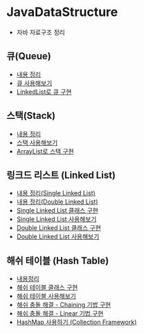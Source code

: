 # JavaDataStructure
- 자바 자료구조 정리

## 큐(Queue)
- [내용 정리](./%ED%81%90(Queue)/%ED%81%90(Queue).md)
- [큐 사용해보기](./%ED%81%90(Queue)/src/StudyQueue.java)
- [LinkedList로 큐 구현](./%ED%81%90(Queue)/src/MakeQueue.java)
## 스택(Stack)
- [내용 정리](./%EC%8A%A4%ED%83%9D(Stack)/%EC%8A%A4%ED%83%9D(Stack).md)
- [스택 사용해보기](./%EC%8A%A4%ED%83%9D(Stack)/src/MakeStack.java)
- [ArrayList로 스택 구현](./%EC%8A%A4%ED%83%9D(Stack)/src/MakeStack.java)
## 링크드 리스트 (Linked List)
- [내용 정리(Single Linked List)](./%EB%A7%81%ED%81%AC%EB%93%9C%20%EB%A6%AC%EC%8A%A4%ED%8A%B8(Linked%20List)/%EB%A7%81%ED%81%AC%EB%93%9C%20%EB%A6%AC%EC%8A%A4%ED%8A%B8(Linked%20List).md)
- [내용 정리(Double Linked List)](./%EB%A7%81%ED%81%AC%EB%93%9C%20%EB%A6%AC%EC%8A%A4%ED%8A%B8(Linked%20List)/%EB%8D%94%EB%B8%94%20%EB%A7%81%ED%81%AC%EB%93%9C%20%EB%A6%AC%EC%8A%A4%ED%8A%B8%20(Double%20Linked%20List).md)
- [Single Linked List 클래스 구현](./%EB%A7%81%ED%81%AC%EB%93%9C%20%EB%A6%AC%EC%8A%A4%ED%8A%B8(Linked%20List)/src/SingleLinkedList.java)
- [Single Linked List 사용해보기](./%EB%A7%81%ED%81%AC%EB%93%9C%20%EB%A6%AC%EC%8A%A4%ED%8A%B8(Linked%20List)/src/StudyLinkedList.java)
- [Double Linked List 클래스 구현](./%EB%A7%81%ED%81%AC%EB%93%9C%20%EB%A6%AC%EC%8A%A4%ED%8A%B8(Linked%20List)/src/DoubleLinkedList.java)
- [Double Linked List 사용해보기](./%EB%A7%81%ED%81%AC%EB%93%9C%20%EB%A6%AC%EC%8A%A4%ED%8A%B8(Linked%20List)/src/StudyDoubleLinkedList.java)
## 해쉬 테이블 (Hash Table)
- [내용정리](./%ED%95%B4%EC%89%AC%20%ED%85%8C%EC%9D%B4%EB%B8%94%20(Hash%20Table)/%ED%95%B4%EC%89%AC%20%ED%85%8C%EC%9D%B4%EB%B8%94(Hash%20Table).md)
- [해쉬 테이블 클래스 구현](./%ED%95%B4%EC%89%AC%20%ED%85%8C%EC%9D%B4%EB%B8%94%20(Hash%20Table)/src/MyHash.java)
- [해쉬 테이블 사용해보기](./%ED%95%B4%EC%89%AC%20%ED%85%8C%EC%9D%B4%EB%B8%94%20(Hash%20Table)/src/StudyHash.java)
- [해쉬 충돌 해결 - Chaining 기법 구현](./%ED%95%B4%EC%89%AC%20%ED%85%8C%EC%9D%B4%EB%B8%94%20(Hash%20Table)/src/Chaining.java/)
- [해쉬 충돌 해결 - Linear 기법 구현](./%ED%95%B4%EC%89%AC%20%ED%85%8C%EC%9D%B4%EB%B8%94%20(Hash%20Table)/src/Linear.java)
- [HashMap 사용하기 (Collection Framework)](./%ED%95%B4%EC%89%AC%20%ED%85%8C%EC%9D%B4%EB%B8%94%20(Hash%20Table)/src/UseHashMap.java)